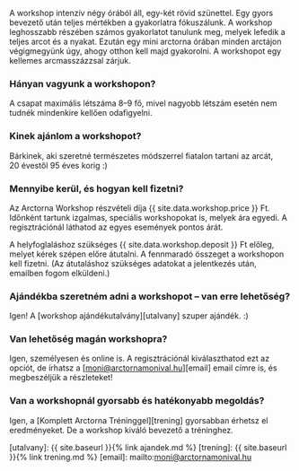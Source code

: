 A workshop intenzív négy órából áll, egy-két rövid szünettel. Egy
gyors bevezető után teljes mértékben a gyakorlatra fókuszálunk. A
workshop leghosszabb részében számos gyakorlatot tanulunk meg, melyek
lefedik a teljes arcot és a nyakat. Ezután egy mini arctorna órában
minden arctájon végigmegyünk úgy, ahogy otthon kell majd gyakorolni. A
workshopot egy kellemes arcmasszázzsal&nbsp;zárjuk.

### Hányan vagyunk a&nbsp;workshopon?

A csapat maximális létszáma 8–9 fő, mivel nagyobb létszám esetén nem
tudnék mindenkire kellően&nbsp;odafigyelni.

### Kinek ajánlom a&nbsp;workshopot?

Bárkinek, aki szeretné természetes módszerrel fiatalon tartani az
arcát, 20&nbsp;évestől <span class="u-NoWrap">95&nbsp;éves korig :)</span>

### Mennyibe kerül, és hogyan kell fizetni?

Az Arctorna Workshop részvételi díja {{ site.data.workshop.price }}&nbsp;Ft.
Időnként tartunk izgalmas, speciális workshopokat is, melyek ára egyedi. A
regisztrációnál láthatod az egyes események pontos árát.

A helyfoglaláshoz szükséges {{ site.data.workshop.deposit }}&nbsp;Ft előleg,
melyet kérek szépen előre átutalni. A fennmaradó összeget a workshopon kell
fizetni. (Az átutaláshoz szükséges adatokat a jelentkezés után, emailben fogom
elküldeni.)

### Ajándékba szeretném adni a workshopot – van&nbsp;erre&nbsp;lehetőség?

Igen! A  [workshop ajándékutalvány][utalvany] szuper ajándék. :)

### Van lehetőség magán workshopra?

Igen, személyesen és online is. A regisztrációnál kiválaszthatod ezt az opciót,
de írhatsz a [moni@arctornamonival.hu][email]
email címre is, és megbeszéljük&nbsp;a&nbsp;részleteket!

### Van a workshopnál gyorsabb és hatékonyabb&nbsp;megoldás?

Igen, a [Komplett Arctorna Tréninggel][trening]
gyorsabban érhetsz el eredményeket. De a workshop kiváló bevezető
a tréninghez.


[utalvany]: {{ site.baseurl }}{% link ajandek.md %}
[trening]: {{ site.baseurl }}{% link trening.md %}
[email]: mailto:moni@arctornamonival.hu
